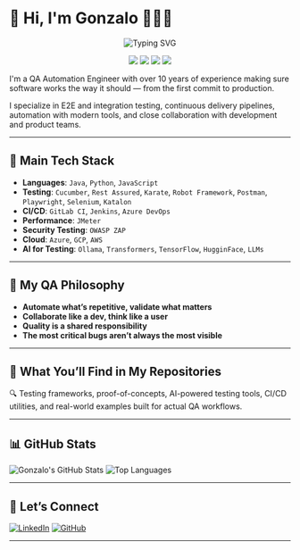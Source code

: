 # 👋 Hi, I'm Gonzalo 👨🏻‍💻

<p align="center">
  <img src="https://readme-typing-svg.demolab.com?font=Montserrat&size=28&pause=1000&color=3F78C4&center=true&vCenter=true&width=900&lines=Hola%2C+soy+Gonzalo+Moreno+%F0%9F%8E%93;QA+Automation+Engineer+%7C+SDET+%7C+Software+Quality+Specialist;Apasionado+por+la+calidad+y+la+automatizaci%C3%B3n" alt="Typing SVG"/>
</p>

<p align="center">
 <img src="https://img.shields.io/badge/QA%20Automation-informational?style=for-the-badge&logo=selenium&logoColor=white" />
 <img src="https://img.shields.io/badge/SDET-10%2B%20A%C3%B1os-blue?style=for-the-badge&logo=testinglibrary&logoColor=white" />
 <img src="https://visitor-badge.glitch.me/badge?page_id=gonzaloMorenoc" />
 <img src="https://img.shields.io/badge/Open%20to%20Work-Yes-brightgreen?style=for-the-badge&logo=github" />
</p>


I'm a QA Automation Engineer with over 10 years of experience making sure software works the way it should — from the first commit to production.

I specialize in E2E and integration testing, continuous delivery pipelines, automation with modern tools, and close collaboration with development and product teams.

---

## 🧰 Main Tech Stack

- **Languages**: `Java`, `Python`, `JavaScript`
- **Testing**: `Cucumber`, `Rest Assured`, `Karate`, `Robot Framework`, `Postman`, `Playwright`, `Selenium`, `Katalon`
- **CI/CD**: `GitLab CI`, `Jenkins`, `Azure DevOps`
- **Performance**: `JMeter`
- **Security Testing**: `OWASP ZAP`
- **Cloud**: `Azure`, `GCP`, `AWS`
- **AI for Testing**: `Ollama`, `Transformers`, `TensorFlow`, `HugginFace`, `LLMs`

---

## 🧠 My QA Philosophy

- **Automate what’s repetitive, validate what matters**
- **Collaborate like a dev, think like a user**
- **Quality is a shared responsibility**
- **The most critical bugs aren’t always the most visible**

---

## 📣 What You’ll Find in My Repositories

🔍 Testing frameworks, proof-of-concepts, AI-powered testing tools, CI/CD utilities, and real-world examples built for actual QA workflows.

---

## 📊 GitHub Stats

![Gonzalo's GitHub Stats](https://github-readme-stats.vercel.app/api?username=gonzaloMorenoc&show_icons=true&theme=dracula)
![Top Languages](https://github-readme-stats.vercel.app/api/top-langs/?username=gonzaloMorenoc&layout=compact&theme=dracula)

---

## 🤝 Let’s Connect

[![LinkedIn](https://img.shields.io/badge/LinkedIn-GonzaloMoreno-blue?logo=linkedin&style=for-the-badge)](https://www.linkedin.com/in/gonzalomorenoc) 
[![GitHub](https://img.shields.io/badge/GitHub-%40gonzaloMorenoc-black?logo=github&style=for-the-badge)](https://github.com/gonzaloMorenoc)

---
